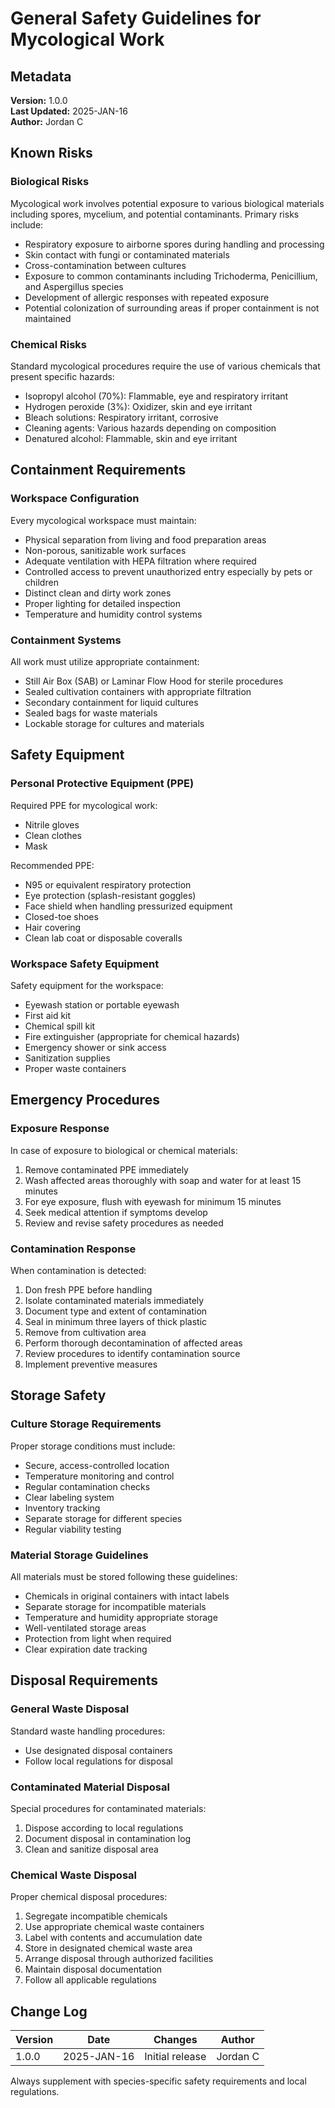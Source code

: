 # General Safety Guidelines for Mycological Work

## Metadata

**Version:** 1.0.0  
**Last Updated:** 2025-JAN-16  
**Author:** Jordan C

## Known Risks

### Biological Risks

Mycological work involves potential exposure to various biological materials including spores, mycelium, and potential contaminants. Primary risks include:

- Respiratory exposure to airborne spores during handling and processing
- Skin contact with fungi or contaminated materials
- Cross-contamination between cultures
- Exposure to common contaminants including Trichoderma, Penicillium, and Aspergillus species
- Development of allergic responses with repeated exposure
- Potential colonization of surrounding areas if proper containment is not maintained

### Chemical Risks

Standard mycological procedures require the use of various chemicals that present specific hazards:

- Isopropyl alcohol (70%): Flammable, eye and respiratory irritant
- Hydrogen peroxide (3%): Oxidizer, skin and eye irritant
- Bleach solutions: Respiratory irritant, corrosive
- Cleaning agents: Various hazards depending on composition
- Denatured alcohol: Flammable, skin and eye irritant

## Containment Requirements

### Workspace Configuration

Every mycological workspace must maintain:

- Physical separation from living and food preparation areas
- Non-porous, sanitizable work surfaces
- Adequate ventilation with HEPA filtration where required
- Controlled access to prevent unauthorized entry especially by pets or children
- Distinct clean and dirty work zones
- Proper lighting for detailed inspection
- Temperature and humidity control systems

### Containment Systems

All work must utilize appropriate containment:

- Still Air Box (SAB) or Laminar Flow Hood for sterile procedures
- Sealed cultivation containers with appropriate filtration
- Secondary containment for liquid cultures
- Sealed bags for waste materials
- Lockable storage for cultures and materials

## Safety Equipment

### Personal Protective Equipment (PPE)

Required PPE for mycological work:

- Nitrile gloves
- Clean clothes
- Mask

Recommended PPE:

- N95 or equivalent respiratory protection
- Eye protection (splash-resistant goggles)
- Face shield when handling pressurized equipment
- Closed-toe shoes
- Hair covering
- Clean lab coat or disposable coveralls

### Workspace Safety Equipment

Safety equipment for the workspace:

- Eyewash station or portable eyewash
- First aid kit
- Chemical spill kit
- Fire extinguisher (appropriate for chemical hazards)
- Emergency shower or sink access
- Sanitization supplies
- Proper waste containers

## Emergency Procedures

### Exposure Response

In case of exposure to biological or chemical materials:

1. Remove contaminated PPE immediately
2. Wash affected areas thoroughly with soap and water for at least 15 minutes
3. For eye exposure, flush with eyewash for minimum 15 minutes
4. Seek medical attention if symptoms develop
5. Review and revise safety procedures as needed

### Contamination Response

When contamination is detected:

1. Don fresh PPE before handling
2. Isolate contaminated materials immediately
3. Document type and extent of contamination
4. Seal in minimum three layers of thick plastic
5. Remove from cultivation area
6. Perform thorough decontamination of affected areas
7. Review procedures to identify contamination source
8. Implement preventive measures

## Storage Safety

### Culture Storage Requirements

Proper storage conditions must include:

- Secure, access-controlled location
- Temperature monitoring and control
- Regular contamination checks
- Clear labeling system
- Inventory tracking
- Separate storage for different species
- Regular viability testing

### Material Storage Guidelines

All materials must be stored following these guidelines:

- Chemicals in original containers with intact labels
- Separate storage for incompatible materials
- Temperature and humidity appropriate storage
- Well-ventilated storage areas
- Protection from light when required
- Clear expiration date tracking

## Disposal Requirements

### General Waste Disposal

Standard waste handling procedures:

- Use designated disposal containers
- Follow local regulations for disposal

### Contaminated Material Disposal

Special procedures for contaminated materials:

1. Dispose according to local regulations
2. Document disposal in contamination log
3. Clean and sanitize disposal area

### Chemical Waste Disposal

Proper chemical disposal procedures:

1. Segregate incompatible chemicals
2. Use appropriate chemical waste containers
3. Label with contents and accumulation date
4. Store in designated chemical waste area
5. Arrange disposal through authorized facilities
6. Maintain disposal documentation
7. Follow all applicable regulations

## Change Log

| Version | Date        | Changes         | Author   |
| ------- | ----------- | --------------- | -------- |
| 1.0.0   | 2025-JAN-16 | Initial release | Jordan C |

Always supplement with species-specific safety requirements and local regulations.
